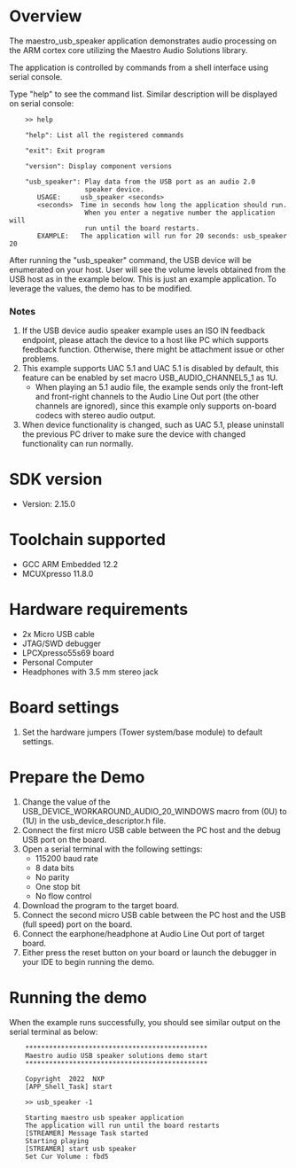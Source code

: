 Overview
========
The maestro_usb_speaker application demonstrates audio processing on the ARM cortex core
utilizing the Maestro Audio Solutions library.

The application is controlled by commands from a shell interface using serial console.

Type "help" to see the command list. Similar description will be displayed on serial console:
```
    >> help

    "help": List all the registered commands

    "exit": Exit program

    "version": Display component versions

    "usb_speaker": Play data from the USB port as an audio 2.0
                   speaker device.
       USAGE:     usb_speaker <seconds>
       <seconds>  Time in seconds how long the application should run.
                   When you enter a negative number the application will
                   run until the board restarts.
       EXAMPLE:   The application will run for 20 seconds: usb_speaker 20
```

After running the "usb_speaker" command, the USB device will be enumerated on your host.
User will see the volume levels obtained from the USB host as in the example below.
This is just an example application. To leverage the values, the demo has to be modified.

### Notes
1. If the USB device audio speaker example uses an ISO IN feedback endpoint, please attach
   the device to a host like PC which supports feedback function. Otherwise, there might be
   attachment issue or other problems.
2. This example supports UAC 5.1 and UAC 5.1 is disabled by default, this feature can be
   enabled by set macro USB_AUDIO_CHANNEL5_1 as 1U.
    - When playing an 5.1 audio file, the example sends only the front-left and front-right
    channels to the Audio Line Out port (the other channels are ignored), since this example
    only supports on-board codecs with stereo audio output.
3. When device functionality is changed, such as UAC 5.1, please uninstall the previous PC
   driver to make sure the device with changed functionality can run normally.


SDK version
===========
- Version: 2.15.0

Toolchain supported
===================
- GCC ARM Embedded  12.2
- MCUXpresso  11.8.0

Hardware requirements
=====================
- 2x Micro USB cable
- JTAG/SWD debugger
- LPCXpresso55s69 board
- Personal Computer
- Headphones with 3.5 mm stereo jack

Board settings
==============
1. Set the hardware jumpers (Tower system/base module) to default settings.

Prepare the Demo
================
1. Change the value of the USB_DEVICE_WORKAROUND_AUDIO_20_WINDOWS macro from (0U) to (1U) in
   the usb_device_descriptor.h file.
2. Connect the first micro USB cable between the PC host and the debug USB port on the board.
3. Open a serial terminal with the following settings:
    - 115200 baud rate
    - 8 data bits
    - No parity
    - One stop bit
    - No flow control
4. Download the program to the target board.
5. Connect the second micro USB cable between the PC host and the USB (full speed) port on the
   board.
6. Connect the earphone/headphone at Audio Line Out port of target board.
7. Either press the reset button on your board or launch the debugger in your IDE to begin
   running the demo.

Running the demo
================
When the example runs successfully, you should see similar output on the serial terminal as below:

```
    **********************************************
    Maestro audio USB speaker solutions demo start
    **********************************************

    Copyright  2022  NXP
    [APP_Shell_Task] start

    >> usb_speaker -1

    Starting maestro usb speaker application
    The application will run until the board restarts
    [STREAMER] Message Task started
    Starting playing
    [STREAMER] start usb speaker
    Set Cur Volume : fbd5
```

